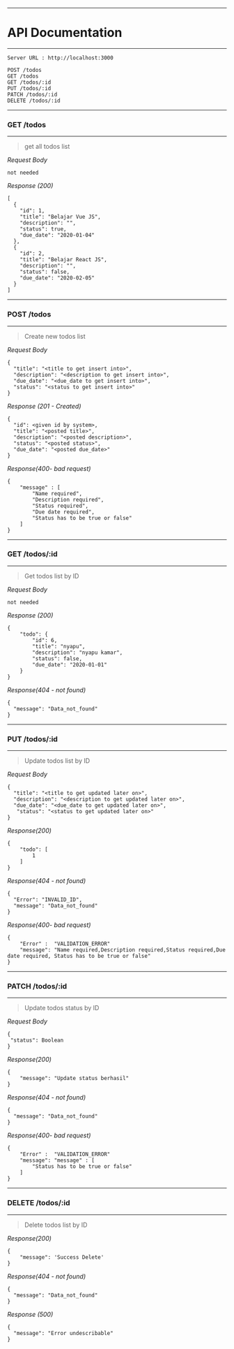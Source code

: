 
---
# API Documentation
---

```
Server URL : http://localhost:3000

POST /todos
GET /todos
GET /todos/:id
PUT /todos/:id
PATCH /todos/:id
DELETE /todos/:id
```

---
### GET /todos 
---
>get all todos list

_Request Body_
```
not needed
```
_Response (200)_
```
[
  {
    "id": 1,
    "title": "Belajar Vue JS",
    "description": "",
    "status": true,
    "due_date": "2020-01-04"
  },
  {
    "id": 2,
    "title": "Belajar React JS",
    "description": "",
    "status": false,
    "due_date": "2020-02-05"
  }
]
```

---
### POST /todos
---
>Create new todos list

_Request Body_
```
{
  "title": "<title to get insert into>",
  "description": "<description to get insert into>",
  "due_date": "<due_date to get insert into>",
  "status": "<status to get insert into>"
}
```

_Response (201 - Created)_
```
{
  "id": <given id by system>,
  "title": "<posted title>",
  "description": "<posted description>",
  "status": "<posted status>",
  "due_date": "<posted due_date>"
}
```

_Response(400- bad request)_
```
{
    "message" : [
        "Name required",
        "Description required",
        "Status required",
        "Due date required",
        "Status has to be true or false"
    ]
}
```

---
### GET /todos/:id
---
>Get todos list by ID

_Request Body_
```
not needed
```

_Response (200)_
```
{
    "todo": {
        "id": 6,
        "title": "nyapu",
        "description": "nyapu kamar",
        "status": false,
        "due_date": "2020-01-01"
    }
}
```

_Response(404 - not found)_
```
{
  "message": "Data_not_found"
}
```

---
### PUT /todos/:id 
---
>Update todos list by ID

_Request Body_
```
{
  "title": "<title to get updated later on>",
  "description": "<description to get updated later on>",
  "due_date": "<due_date to get updated later on>",
   "status": "<status to get updated later on>"
}
```

_Response(200)_
```
{
    "todo": [
        1
    ]
}
```

_Response(404 - not found)_
```
{
  "Error": "INVALID_ID",
  "message": "Data_not_found"
}
```

_Response(400- bad request)_
```
{
    "Error" :  "VALIDATION_ERROR"
    "message": "Name required,Description required,Status required,Due date required, Status has to be true or false"
}
```

---
### PATCH /todos/:id 
---
>Update todos status by ID

_Request Body_
```
{
 "status": Boolean
}
```

_Response(200)_
```
{
    "message": "Update status berhasil"
}
```

_Response(404 - not found)_
```
{
  "message": "Data_not_found"
}
```

_Response(400- bad request)_
```
{
    "Error" :  "VALIDATION_ERROR"
    "message": "message" : [
        "Status has to be true or false"
    ]
}
```

---
### DELETE /todos/:id 
---
>Delete todos list by ID

_Response(200)_
```
{
    "message": 'Success Delete'
}
```

_Response(404 - not found)_
```
{
  "message": "Data_not_found"
}
```

_Response (500)_
```
{
  "message": "Error undescribable"
}
```